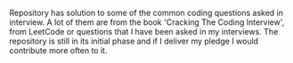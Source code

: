 Repository has solution to some of the common coding questions asked in
interview. A lot of them are from the book 'Cracking The Coding Interview',
from LeetCode or questions that I have been asked in my interviews.
The repository is still in its initial phase and if I deliver my pledge
I would contribute more often to it.